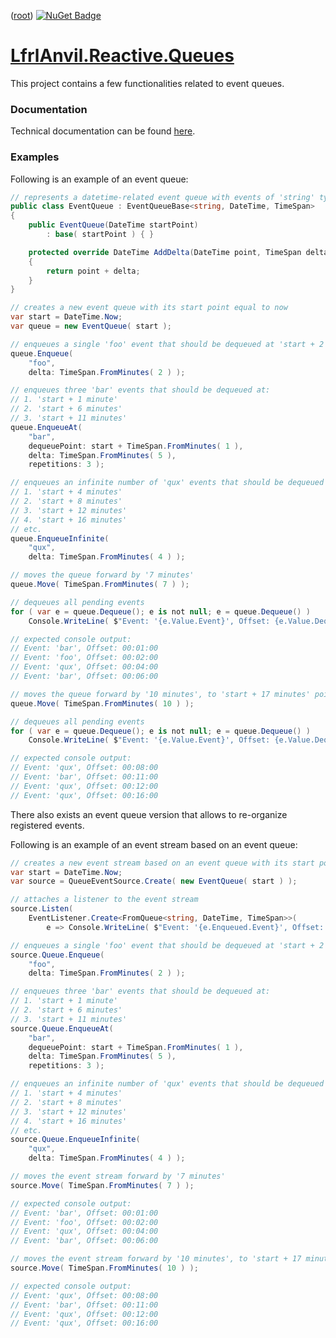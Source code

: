 ﻿([root](https://github.com/CalionVarduk/LfrlAnvil/blob/main/readme.md))
[![NuGet Badge](https://buildstats.info/nuget/LfrlAnvil.Reactive.Queues)](https://www.nuget.org/packages/LfrlAnvil.Reactive.Queues/)

# [LfrlAnvil.Reactive.Queues](https://github.com/CalionVarduk/LfrlAnvil/tree/main/src/LfrlAnvil.Reactive/LfrlAnvil.Reactive.Queues)

This project contains a few functionalities related to event queues.

### Documentation

Technical documentation can be found [here](https://calionvarduk.github.io/LfrlAnvil/api/LfrlAnvil.Reactive.Queues/LfrlAnvil.Reactive.Queues.html).

### Examples

Following is an example of an event queue:
```csharp
// represents a datetime-related event queue with events of 'string' type
public class EventQueue : EventQueueBase<string, DateTime, TimeSpan>
{
    public EventQueue(DateTime startPoint)
        : base( startPoint ) { }

    protected override DateTime AddDelta(DateTime point, TimeSpan delta)
    {
        return point + delta;
    }
}

// creates a new event queue with its start point equal to now
var start = DateTime.Now;
var queue = new EventQueue( start );

// enqueues a single 'foo' event that should be dequeued at 'start + 2 minutes'
queue.Enqueue(
    "foo",
    delta: TimeSpan.FromMinutes( 2 ) );

// enqueues three 'bar' events that should be dequeued at:
// 1. 'start + 1 minute'
// 2. 'start + 6 minutes'
// 3. 'start + 11 minutes'
queue.EnqueueAt(
    "bar",
    dequeuePoint: start + TimeSpan.FromMinutes( 1 ),
    delta: TimeSpan.FromMinutes( 5 ),
    repetitions: 3 );

// enqueues an infinite number of 'qux' events that should be dequeued at:
// 1. 'start + 4 minutes'
// 2. 'start + 8 minutes'
// 3. 'start + 12 minutes'
// 4. 'start + 16 minutes'
// etc.
queue.EnqueueInfinite(
    "qux",
    delta: TimeSpan.FromMinutes( 4 ) );

// moves the queue forward by '7 minutes'
queue.Move( TimeSpan.FromMinutes( 7 ) );

// dequeues all pending events
for ( var e = queue.Dequeue(); e is not null; e = queue.Dequeue() )
    Console.WriteLine( $"Event: '{e.Value.Event}', Offset: {e.Value.DequeuePoint - start}" );

// expected console output:
// Event: 'bar', Offset: 00:01:00
// Event: 'foo', Offset: 00:02:00
// Event: 'qux', Offset: 00:04:00
// Event: 'bar', Offset: 00:06:00

// moves the queue forward by '10 minutes', to 'start + 17 minutes' point
queue.Move( TimeSpan.FromMinutes( 10 ) );

// dequeues all pending events
for ( var e = queue.Dequeue(); e is not null; e = queue.Dequeue() )
    Console.WriteLine( $"Event: '{e.Value.Event}', Offset: {e.Value.DequeuePoint - start}" );

// expected console output:
// Event: 'qux', Offset: 00:08:00
// Event: 'bar', Offset: 00:11:00
// Event: 'qux', Offset: 00:12:00
// Event: 'qux', Offset: 00:16:00
```

There also exists an event queue version that allows to re-organize registered events.

Following is an example of an event stream based on an event queue:
```csharp
// creates a new event stream based on an event queue with its start point equal to now
var start = DateTime.Now;
var source = QueueEventSource.Create( new EventQueue( start ) );

// attaches a listener to the event stream
source.Listen(
    EventListener.Create<FromQueue<string, DateTime, TimeSpan>>(
        e => Console.WriteLine( $"Event: '{e.Enqueued.Event}', Offset: {e.Enqueued.DequeuePoint - start}" ) ) );

// enqueues a single 'foo' event that should be dequeued at 'start + 2 minutes'
source.Queue.Enqueue(
    "foo",
    delta: TimeSpan.FromMinutes( 2 ) );

// enqueues three 'bar' events that should be dequeued at:
// 1. 'start + 1 minute'
// 2. 'start + 6 minutes'
// 3. 'start + 11 minutes'
source.Queue.EnqueueAt(
    "bar",
    dequeuePoint: start + TimeSpan.FromMinutes( 1 ),
    delta: TimeSpan.FromMinutes( 5 ),
    repetitions: 3 );

// enqueues an infinite number of 'qux' events that should be dequeued at:
// 1. 'start + 4 minutes'
// 2. 'start + 8 minutes'
// 3. 'start + 12 minutes'
// 4. 'start + 16 minutes'
// etc.
source.Queue.EnqueueInfinite(
    "qux",
    delta: TimeSpan.FromMinutes( 4 ) );

// moves the event stream forward by '7 minutes'
source.Move( TimeSpan.FromMinutes( 7 ) );

// expected console output:
// Event: 'bar', Offset: 00:01:00
// Event: 'foo', Offset: 00:02:00
// Event: 'qux', Offset: 00:04:00
// Event: 'bar', Offset: 00:06:00

// moves the event stream forward by '10 minutes', to 'start + 17 minutes' point
source.Move( TimeSpan.FromMinutes( 10 ) );

// expected console output:
// Event: 'qux', Offset: 00:08:00
// Event: 'bar', Offset: 00:11:00
// Event: 'qux', Offset: 00:12:00
// Event: 'qux', Offset: 00:16:00
```
